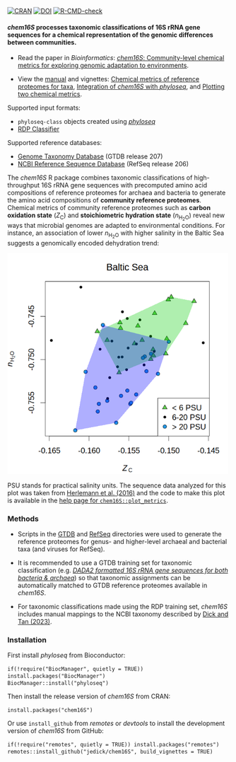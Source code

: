 <!-- badges: start -->
[![CRAN](https://www.r-pkg.org/badges/version/chem16S)](https://cran.r-project.org/package=chem16S)
[![DOI](https://zenodo.org/badge/DOI/10.5281/zenodo.6793059.svg)](https://doi.org/10.5281/zenodo.6793059)
[![R-CMD-check](https://github.com/jedick/chem16S/actions/workflows/R-CMD-check.yaml/badge.svg)](https://github.com/jedick/chem16S/actions/workflows/R-CMD-check.yaml)
<!-- badges: end -->

#### *chem16S* processes taxonomic classifications of 16S rRNA gene sequences for a chemical representation of the genomic differences between communities.

* Read the paper in *Bioinformatics*: [*chem16S*: Community-level chemical metrics for exploring genomic adaptation to environments](https://doi.org/10.1093/bioinformatics/btad564).

* View the [manual](https://chnosz.net/chem16S/manual) and vignettes: [Chemical metrics of reference proteomes for taxa](https://chnosz.net/chem16S/vignettes/metrics.html), [Integration of *chem16S* with *phyloseq*](https://chnosz.net/chem16S/vignettes/phyloseq.html), and [Plotting two chemical metrics](https://chnosz.net/chem16S/vignettes/plotting.html).

Supported input formats:
* `phyloseq-class` objects created using [*phyloseq*](https://doi.org/doi:10.18129/B9.bioc.phyloseq)
* [RDP Classifier](https://sourceforge.net/projects/rdp-classifier/)

Supported reference databases:

* [Genome Taxonomy Database](https://gtdb.ecogenomic.org/) (GTDB release 207)
* [NCBI Reference Sequence Database](https://www.ncbi.nlm.nih.gov/refseq/) (RefSeq release 206)

The *chem16S* R package combines taxonomic classifications of high-throughput 16S rRNA gene sequences with precomputed amino acid compositions of reference proteomes for archaea and bacteria to generate the amino acid compositions of **community reference proteomes**.
Chemical metrics of community reference proteomes such as **carbon oxidation state** (*Z*<sub>C</sub>) and **stoichiometric hydration state** (*n*<sub>H<sub>2</sub>O</sub>) reveal new ways that microbial genomes are adapted to environmental conditions.
For instance, an association of lower *n*<sub>H<sub>2</sub>O</sub> with higher salinity in the Baltic Sea suggests a genomically encoded dehydration trend:

<!-- Default image is too big
![chem16S::plot_metrics example: Baltic Sea nH2O-Zc plot](inst/images/plot_metrics.png)
-->
<img src="inst/images/plot_metrics.png" alt="chem16S::plot_metrics example: Baltic Sea nH2O-Zc plot" width="500" />

PSU stands for practical salinity units.
The sequence data analyzed for this plot was taken from [Herlemann et al. (2016)](https://doi.org/10.3389/fmicb.2016.01883) and the code to make this plot is available in the [help page for `chem16S::plot_metrics`](https://chnosz.net/chem16S/manual/plot_metrics.html).

### Methods

* Scripts in the [GTDB](inst/extdata/GTDB) and [RefSeq](inst/extdata/RefSeq) directories were used to generate the reference proteomes for genus- and higher-level archaeal and bacterial taxa (and viruses for RefSeq).

* It is recommended to use a GTDB training set for taxonomic classification (e.g. [*DADA2 formatted 16S rRNA gene sequences for both bacteria & archaea*](https://doi.org/10.5281/zenodo.6655692)) so that taxonomic assignments can be automatically matched to GTDB reference proteomes available in *chem16S*.

* For taxonomic classifications made using the RDP training set, *chem16S* includes manual mappings to the NCBI taxonomy described by [Dick and Tan (2023)](https://doi.org/10.1007/s00248-022-01988-9).

### Installation

First install *phyloseq* from Bioconductor:

```
if(!require("BiocManager", quietly = TRUE)) install.packages("BiocManager")
BiocManager::install("phyloseq")
```

Then install the release version of *chem16S* from CRAN:

```
install.packages("chem16S")
```

Or use `install_github` from *remotes* or *devtools* to install the development version of *chem16S* from GitHub:

```
if(!require("remotes", quietly = TRUE)) install.packages("remotes")
remotes::install_github("jedick/chem16S", build_vignettes = TRUE)
```
